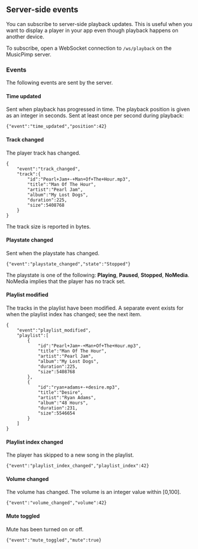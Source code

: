 ## Server-side events

You can subscribe to server-side playback updates. This is useful when you want to display 
a player in your app even though playback happens on another device.
    
To subscribe, open a WebSocket connection to `/ws/playback` on the MusicPimp server.
    
### Events

The following events are sent by the server.

#### Time updated

Sent when playback has progressed in time. The playback position is 
given as an integer in seconds. Sent at least once per second during playback:

    {"event":"time_updated","position":42}
    
#### Track changed

The player track has changed.

    {
        "event":"track_changed",
        "track":{
            "id":"Pearl+Jam+-+Man+Of+The+Hour.mp3",
            "title":"Man Of The Hour",
            "artist":"Pearl Jam",
            "album":"My Lost Dogs",
            "duration":225,
            "size":5408768
        }
    }
    
The track size is reported in bytes.

#### Playstate changed

Sent when the playstate has changed.

    {"event":"playstate_changed","state":"Stopped"}
    
The playstate is one of the following: **Playing**, **Paused**, **Stopped**, **NoMedia**. NoMedia 
implies that the player has no track set.

#### Playlist modified

The tracks in the playlist have been modified. A separate event exists for when the 
playlist index has changed; see the next item.

    {
        "event":"playlist_modified",
        "playlist":[
            {
                "id":"Pearl+Jam+-+Man+Of+The+Hour.mp3",
                "title":"Man Of The Hour",
                "artist":"Pearl Jam",
                "album":"My Lost Dogs",
                "duration":225,
                "size":5408768
            },
            {
                "id":"ryan+adams+-+desire.mp3",
                "title":"Desire",
                "artist":"Ryan Adams",
                "album":"48 Hours",
                "duration":231,
                "size":5546654
            }
        ]
    }

#### Playlist index changed

The player has skipped to a new song in the playlist.

    {"event":"playlist_index_changed","playlist_index":42}
    
#### Volume changed

The volume has changed. The volume is an integer value within [0,100].

    {"event":"volume_changed","volume":42}
    
#### Mute toggled

Mute has been turned on or off.

    {"event":"mute_toggled","mute":true}
